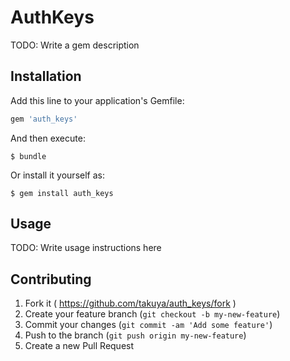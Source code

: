# AuthKeys

TODO: Write a gem description

## Installation

Add this line to your application's Gemfile:

```ruby
gem 'auth_keys'
```

And then execute:

    $ bundle

Or install it yourself as:

    $ gem install auth_keys

## Usage

TODO: Write usage instructions here

## Contributing

1. Fork it ( https://github.com/takuya/auth_keys/fork )
2. Create your feature branch (`git checkout -b my-new-feature`)
3. Commit your changes (`git commit -am 'Add some feature'`)
4. Push to the branch (`git push origin my-new-feature`)
5. Create a new Pull Request


